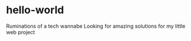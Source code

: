 # hello-world
Ruminations of a tech wannabe
Looking for amazing solutions for my little web project
